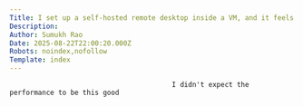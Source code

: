 ```yaml
---
Title: I set up a self-hosted remote desktop inside a VM, and it feels like it's running on bare metal
Description: 
Author: Sumukh Rao
Date: 2025-08-22T22:00:20.000Z
Robots: noindex,nofollow
Template: index
---
```


                                            I didn't expect the performance to be this good
                                        